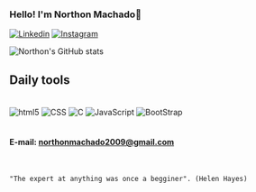 
### Hello! I'm Northon Machado👋

[![Linkedin](https://img.shields.io/badge/LinkedIn-0077B5?style=for-the-badge&logo=linkedin&logoColor=white)](https://www.linkedin.com/in/northon-machado-7136b91a0/)
[![Instagram](https://img.shields.io/badge/Instagram-E4405F?style=for-the-badge&logo=instagram&logoColor=white)](https://instagram.com/northon_machado?igshid=YmMyMTA2M2Y=)

![Northon's GitHub stats](https://github-readme-stats.vercel.app/api?username=DevNorthon&show_icons=true&theme=dark)

## Daily tools

<div style="display: inline_block"><br/>
    <img align="center" alt="html5" src="https://img.shields.io/badge/HTML5-E34F26?style=for-the-badge&logo=html5&logoColor=white" />
    <img align="center" alt="CSS" src="https://img.shields.io/badge/CSS-239120?&style=for-the-badge&logo=css3&logoColor=white" />
    <img align="center" alt="C" src="https://img.shields.io/badge/C-00599C?style=for-the-badge&logo=c&logoColor=white" />
    <img align="center" alt="JavaScript" src="https://img.shields.io/badge/JavaScript-F7DF1E?style=for-the-badge&logo=javascript&logoColor=black" />
    <img align="center" alt="BootStrap" src="https://img.shields.io/badge/Bootstrap-563D7C?style=for-the-badge&logo=bootstrap&logoColor=white" />
    </div><br/>

#### E-mail: northonmachado2009@gmail.com

<br/>

    "The expert at anything was once a begginer". (Helen Hayes)

